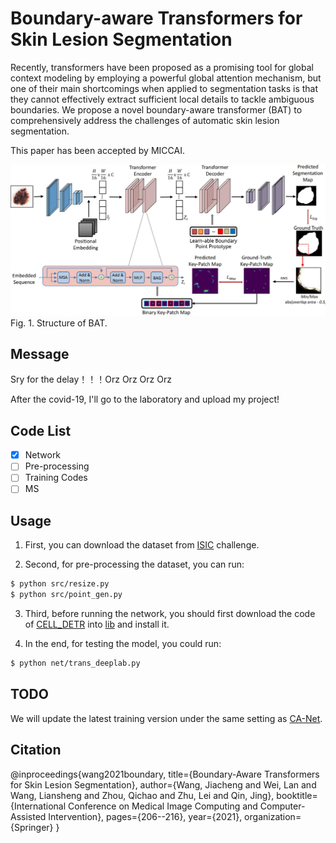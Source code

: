# Boundary-aware Transformers for Skin Lesion Segmentation

Recently, transformers have been proposed as a promising tool for global context modeling by employing a powerful global attention mechanism, but one of
their main shortcomings when applied to segmentation tasks is that they cannot effectively extract sufficient local details to tackle ambiguous boundaries. We propose a novel boundary-aware transformer (BAT) to comprehensively address the challenges of automatic skin lesion segmentation.

This paper has been accepted by MICCAI.

![bat](./framework.jpg)
Fig. 1. Structure of BAT.

## Message
Sry for the delay！！！Orz Orz Orz Orz

After the covid-19, I'll go to the laboratory and upload my project!

## Code List

- [x] Network
- [ ] Pre-processing
- [ ] Training Codes
- [ ] MS

## Usage

1. First, you can download the dataset from [ISIC](https://www.isic-archive.com/) challenge.

2. Second, for pre-processing the dataset, you can run:

```bash
$ python src/resize.py
$ python src/point_gen.py
```

3. Third, before running the network, you should first download the code of [CELL_DETR](https://github.com/ChristophReich1996/Cell-DETR) into [lib](https://github.com/jcwang123/BA-Transformer/lib) and install it.

4. In the end, for testing the model, you could run:

```bash
$ python net/trans_deeplab.py
```

## TODO

We will update the latest training version under the same setting as [CA-Net](https://github.com/HiLab-git/CA-Net).

## Citation
@inproceedings{wang2021boundary,
  title={Boundary-Aware Transformers for Skin Lesion Segmentation},
  author={Wang, Jiacheng and Wei, Lan and Wang, Liansheng and Zhou, Qichao and Zhu, Lei and Qin, Jing},
  booktitle={International Conference on Medical Image Computing and Computer-Assisted Intervention},
  pages={206--216},
  year={2021},
  organization={Springer}
}
